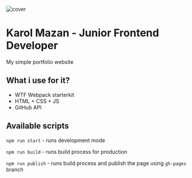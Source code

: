 
![cover]("https://karolmazan.github.io/og.png")


# Karol Mazan - Junior Frontend Developer

My simple portfolio website

## What i use for it?

- WTF Webpack starterkit
- HTML + CSS + JS
- GitHub API

## Available scripts

`npm run start` - runs development mode

`npm run build` - runs build process for production

`npm run publish` - runs build process and publish the page using `gh-pages` branch


